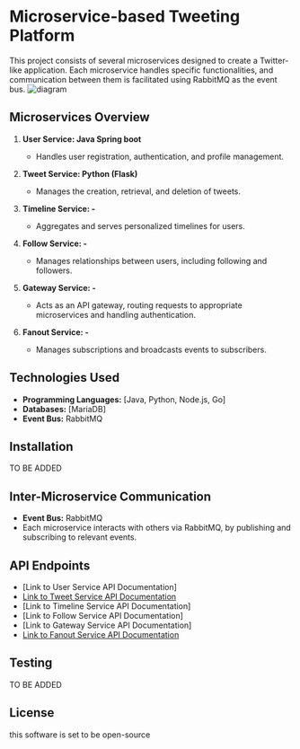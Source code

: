 # Microservice-based Tweeting Platform

This project consists of several microservices designed to create a Twitter-like application. Each microservice handles specific functionalities, and communication between them is facilitated using RabbitMQ as the event bus.
![diagram](https://github.com/Ahlam-Banu/Twitter-Backend/assets/102663986/4a30f1b9-aa84-4f72-bb9e-39576c9c2c7f)

## Microservices Overview

1. **User Service: Java Spring boot**
   - Handles user registration, authentication, and profile management.

2. **Tweet Service: Python (Flask)**
   - Manages the creation, retrieval, and deletion of tweets.

3. **Timeline Service: -**
   - Aggregates and serves personalized timelines for users.

4. **Follow Service: -**
   - Manages relationships between users, including following and followers.

5. **Gateway Service: -**
   - Acts as an API gateway, routing requests to appropriate microservices and handling authentication.

6. **Fanout Service: -**
   - Manages subscriptions and broadcasts events to subscribers.

## Technologies Used

- **Programming Languages:** [Java, Python, Node.js, Go]
- **Databases:** [MariaDB]
- **Event Bus:** RabbitMQ

## Installation

TO BE ADDED

## Inter-Microservice Communication

- **Event Bus:** RabbitMQ
- Each microservice interacts with others via RabbitMQ, by publishing and subscribing to relevant events.

## API Endpoints

- [Link to User Service API Documentation]
- [Link to Tweet Service API Documentation](/docs/tweet_ms_api.md)
- [Link to Timeline Service API Documentation]
- [Link to Follow Service API Documentation]
- [Link to Gateway Service API Documentation]
- [Link to Fanout Service API Documentation](Comment_ms/api.md)

## Testing

TO BE ADDED

## License

this software is set to be open-source
